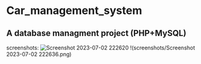 # Car_management_system
## A database managment project (PHP+MySQL)

screenshots:
![Screenshot 2023-07-02 222620](https://github.com/linyar8/Car_management_system/assets/107471691/5b82b552-4198-4e44-93e6-d4b11cfcb6d3)
!(screenshots/Screenshot 2023-07-02 222636.png)
